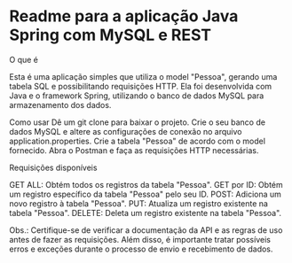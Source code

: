 # Readme para a aplicação Java Spring com MySQL e REST
O que é

Esta é uma aplicação simples que utiliza o model "Pessoa", gerando uma tabela SQL e possibilitando requisições HTTP. Ela foi desenvolvida com Java e o framework Spring, utilizando o banco de dados MySQL para armazenamento dos dados.

Como usar
Dê um git clone para baixar o projeto.
Crie o seu banco de dados MySQL e altere as configurações de conexão no arquivo application.properties.
Crie a tabela "Pessoa" de acordo com o model fornecido.
Abra o Postman e faça as requisições HTTP necessárias.

Requisições disponíveis

GET ALL: Obtém todos os registros da tabela "Pessoa".
GET por ID: Obtém um registro específico da tabela "Pessoa" pelo seu ID.
POST: Adiciona um novo registro à tabela "Pessoa".
PUT: Atualiza um registro existente na tabela "Pessoa".
DELETE: Deleta um registro existente na tabela "Pessoa".

Obs.: Certifique-se de verificar a documentação da API e as regras de uso antes de fazer as requisições. Além disso, é importante tratar possíveis erros e exceções durante o processo de envio e recebimento de dados.
